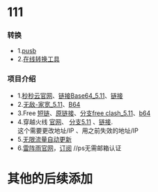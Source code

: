 # 111
### 转换
- 1.[pusb](https://zh.pusb.lijboy.top)
- 2.[在线转换工具](https://subconverters.com/)
### 项目介绍
- 1.[秒秒云官网](https://xn--9kqy4sc0n77ra.com/)、[链接Base64_5.11](https://raw.githubusercontent.com/lijboys/siy/main/miaomiao?token=GHSAT0AAAAAACRPI732IC5ROSHQK74PHE3OZSAGH3Q)、[链接](https://dy513.mmydy.xyz/api/v1/client/subscribe?token=1a9aca3c79a1304ff1701cc2a0f5d129)
- 2.[无敌-家宽_5.11](https://raw.githubusercontent.com/lijboys/siy/main/jiakuang?token=GHSAT0AAAAAACRPI733M2OY25KOOA7GZ2CSZSAGPOA)、[B64](https://raw.githubusercontent.com/lijboys/siy/main/jiakuang_b64?token=GHSAT0AAAAAACRPI732YXP5MIFKEO3OOLPAZSAGNLA)
- 3.Free [短链](https://shiro.lol/mymc)、[原链接](https://psub.888005.xyz/sub?target=clash&url=https%3A%2F%2Fpaste.gg%2Fp%2Fming%2F00934b46bcb54a5ab228cc1f1607117d%2Ffiles%2F6ebfe6cdf4974a0e8c9a3be5b2eb5a23%2Fraw&insert=false)、[分支free clash_5.11](https://raw.githubusercontent.com/lijboys/VPN-jiedian/main/free%20clash?token=GHSAT0AAAAAACRPI7335WYBCFHBIEI52HEAZR7RLGA)、[b64](https://raw.githubusercontent.com/lijboys/siy/main/free_b64?token=GHSAT0AAAAAACRPI733Z4AA5BMLNTTGIBHAZSAGNPQ)
- 4.穿越火线   [官网](https://cfyun01.sbs/)、 [分支5.11](https://raw.githubusercontent.com/lijboys/VPN-jiedian/main/cfy?token=GHSAT0AAAAAACRPI733ARVFQFIWKVYGZ2EGZR7R22Q)    、[链接](https://cfyun01.sbs/api/v1/client/subscribe?token=71f1dc6f6ef0a02dedfa5e1c63f346f9).     
这个需要更改地址/IP 、用之前失效的地址/IP
- 5.[无限流量自动更新](https://sub.yx.lijboy.top/auto)
- 6.[雷阵雨官网](https://lzyjc.xyz/#/dashboard)，[订阅](https://lzyjc.xyz/api/v1/client/subscribe?token=3cc841bdb85445a11f18e734b89e2cbd) //ps无需邮箱认证
# 其他的后续添加
